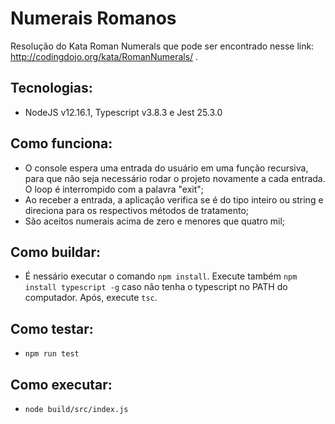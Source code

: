 # Numerais Romanos
Resolução do Kata Roman Numerals que pode ser encontrado nesse link: http://codingdojo.org/kata/RomanNumerals/ .

## Tecnologias:
 - NodeJS v12.16.1, Typescript v3.8.3 e Jest 25.3.0

## Como funciona:
- O console espera uma entrada do usuário em uma função recursiva, para que não seja necessário rodar o projeto novamente a cada entrada. O loop é interrompido com a palavra "exit";
- Ao receber a entrada, a aplicação verifica se é do tipo inteiro ou string e direciona para os respectivos métodos de tratamento;
- São aceitos numerais acima de zero e menores que quatro mil;

## Como buildar:
-  É nessário executar o comando ```npm install```. Execute também ```npm install typescript -g``` caso não tenha o typescript no PATH do computador.  Após, execute ```tsc```.

## Como testar:
- ``` npm run test ```

## Como executar:
- ``` node build/src/index.js ```
